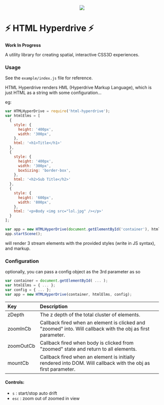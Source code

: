 <p align="center">
  <br />
  <img src="https://raw.githubusercontent.com/mannynotfound/html-hyperdrive/master/hyperdrive.gif" />
</p>

# :zap: HTML Hyperdrive :zap:

__Work In Progress__

A utility library for creating spatial, interactive CSS3D experiences.

### Usage

See the `example/index.js` file for reference.

HTML Hyperdrive renders HML (Hyperdrive Markup Language), which is just HTML as a string with some configuration...

eg:

```js
var HTMLHyperDrive = require('html-hyperdrive');
var htmlElms = [
  {
    style: {
      height: '400px',
      width: '300px',
    },
    html: '<h1>Title</h1>'
  },
  {
    style: {
      height: '400px',
      width: '300px',
      boxSizing: 'border-box',
    },
    html: '<h2>Sub Title</h2>'
  },
  {
    style: {
      height: '600px',
      width: '800px',
    },
    html: '<p>Body <img src="lol.jpg" /></p>'
  }
];

var app = new HTMLHyperDrive(document.getElementById('container'), htmlElms);
app.startScene();
```

will render 3 stream elements with the provided styles (write in JS syntax), and markup.

### Configuration

optionally, you can pass a config object as the 3rd parameter as so

```js
var container = document.getElementById( ... );
var htmlElms = { ... };
var config = { ... };
var app = new HTMLHyperDrive(container, htmlElms, config);
```

Key | Description
:------- | :----------
zDepth | The z depth of the total cluster of elements.
zoomInCb | Callback fired when an element is clicked and "zoomed" into. Will callback with the obj as first parameter.
zoomOutCb | Callback fired when body is clicked from "zoomed" state and return to all elements.
mountCb | Callback fired when an element is initially rendered into DOM. Will callback with the obj as first parameter.


#### Controls:

* `s` : start/stop auto drift 
* `esc` : zoom out of zoomed in view
